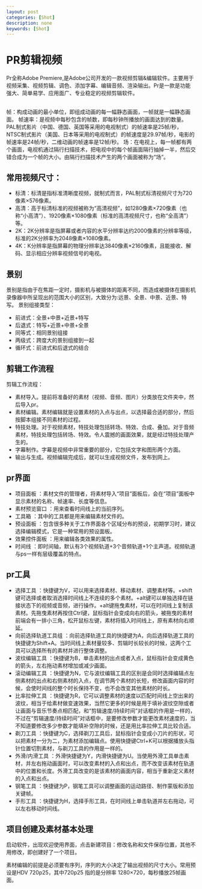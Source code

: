 ```yaml
---
layout: post
categories: [Shot]
description: none
keywords: [Shot]
---
```

# PR剪辑视频
Pr全称Adobe Premiere,是Adobe公司开发的一款视频剪辑&编辑软件。主要用于视频采集、视频剪辑、调色、添加字幕、编辑音频、渲染输出。Pr是一款是功能强大、简单易学、应用面广、专业稳定的视频剪辑软件。

##
帧：构成动画的最小单位，即组成动画的每一幅静态画面，一帧就是一幅静态画面。
帧速率：是视频中每秒包含的帧数，即每秒钟所播放的画面达到的数量。PAL制式影片（中国、德国、英国等采用的电视制式）的帧速率是25帧/秒，NTSC制式影片（美国、日本等采用的电视制式）的帧速度是29.97帧/秒，电影的帧速率是24帧/秒，二维动画的帧速率是12帧/秒。
场：在电视上，每一帧都有两个画面，电视机通过隔行扫描技术，把电视中的每个帧画面隔行抽掉一半，然后交错合成为一个帧的大小。由隔行扫描技术产生的两个画面被称为“场”。

## 常用视频尺寸：
- 标清：标清是指标准清晰度视频，就制式而言，PAL制式标清视频尺寸为720像素×576像素。
- 高清：高于标清标准的视频被称为“高清视频”，如1280像素×720像素（也称“小高清”）、1920像素×1080像素（标准的高清视频尺寸，也称“全高清”）等。
- 2K：2K分辨率是指屏幕或者内容的水平分辨率达约2000像素的分辨率等级，标准的2K分辨率为2048像素×1080像素。
- 4K：K分辨率是指屏幕的物理分辨率达3840像素×2160像素，且能接收、解码、显示相应分辨率视频信号的电视。

## 景别
景别是指由于在焦距一定时，摄影机与被摄体的距离不同，而造成被摄体在摄影机录像器中所呈现出的范围大小的区别，大致分为:远景、全景、中景、近景、特写。
景别组接类型：
- 前进式：全景+中景+近景+特写
- 后退式：特写+近景+中景+全景
- 同等式：相同景别组接
- 两级式：跨度大的景别组接到一起
- 循环式：前进式和后退式的结合

## 剪辑工作流程
剪辑工作流程：
- 素材导入。提前将准备好的素材（视频、音频、图片）分类放在文件夹中，然后导入pr。
- 素材编辑。素材编辑就是设置素材的入点与出点，以选择最合适的部分，然后按脚本组接不同素材的过程。
- 特技处理。对于视频素材，特技处理包括转场、特效、合成、叠加。对于音频素材，特技处理包括转场、特效。令人震撼的画面效果，就是经过特技处理产生的。
- 字幕制作。字幕是视频中非常重要的部分，它包括文字和图形两个方面。
- 输出与生成。视频编辑完成后，就可以生成视频文件，发布到网上。

## pr界面
- 项目面板 ：素材文件的管理者，将素材导入“项目”面板后，会在“项目”面板中显示素材的名称、帧速率、长度等信息。
- 素材预览窗口 ：用来查看时间线上的当前序列。
- 工具箱 ：其中的工具都是用来编辑素材文件的。
- 预设面板 ：包含很多种关于工作界面各个区域分布的预设，初期学习时，建议选择编辑模式，它是一种常用的预设面板。
- 效果控件面板 ：用来编辑各类效果的属性。
- 时间线 ：即时间轴，默认有3个视频轨道+3个音频轨道+1个主声道。视频轨道与ps一样有层级覆盖的特点。

## pr工具
- 选择工具 ：快捷键为V，可以用来选择素材、移动素材、调整素材等。+shift键可选择或者取消选择时间线上不连续的多个素材。+alt键可以单独选择在链接状态下的视频或音频，进行操作。+alt键拖曳素材，可以在时间线上复制该素材。先拖曳素材再按住Ctrl键，鼠标指针会变成向右的箭头，被拖曳的素材前端会有一排小三角，松开鼠标左键，素材将插入时间线上，原有素材向右顺延。
- 向前选择轨道工具组 ：向前选择轨道工具的快捷键为A，向后选择轨道工具的快捷键为Shift+A。当时间线上素材量较多、剪辑时长较长的时候，这两个工具可以选择所有的素材并进行整体调整。
- 波纹编辑工具 ：快捷键为B，单击素材的出点或者入点，鼠标指针会变成黄色的箭头，左右拖动素材增加或减少画面。
- 滚动编辑工具 ：快捷键为N，它与波纹编辑工具的区别是会同时选择编辑点左侧素材的出点和右侧素材的入点，在调节两个素材的长短，修改画面内容的时候，会使时间线的整个时长保持不变，也不会改变其他素材的时长。
- 比率拉伸工具 ：快捷键为R，它可以调整素材的速度以匹配时间线上空出来的波纹，相当于给素材做变速效果，当然它更多的时候是用于填补波纹空隙或者让画面与音乐节奏点相匹配，和“剪辑速度/持续时间”对话框的作用是一样的，不过在“剪辑速度/持续时间”对话框中，是要修改参数才能更改素材速度的，当不知道要修改多少参数才能填补空隙的时候，还是用比率拉伸工具比较合适。
- 剃刀工具 ：快捷键为C，选择剃刀工具后，鼠标指针会变成小刀片的形状，可以把素材一分为二，为素材添加编辑点。使用快捷键Ctrl+K可以根据播放头指针位置切割素材，与剃刀工具的作用是一样的。
- 外滑/内滑工具 ：外滑快捷键为Y，内滑快捷键为U。当使用外滑工具单击素材，并左右拖动画面时，可以改变素材的入点和出点，而不改变该素材在轨道中的位置和长度。外滑工具改变的是该素材的画面内容，相当于重新定义素材的入点和出点。
- 钢笔工具 ：快捷键为P，钢笔工具可以调整画面的运动路径、制作蒙版和添加关键帧。
- 手形工具 ：快捷键为H，选择手形工具，在时间线上单击轨道并左右拖动，可以左右移动时间线。

## 项目创建及素材基本处理
启动软件，出现欢迎使用界面，点击新建项目：修改名称和文件保存位置，其他不用修改，即创建好了一个项目。

素材编辑的前提是必须要有序列，序列的大小决定了输出视频的尺寸大小。常用预设是HDV 720p25，其中720p25 指的是分辨率 1280×720，每秒播放25帧画面。







